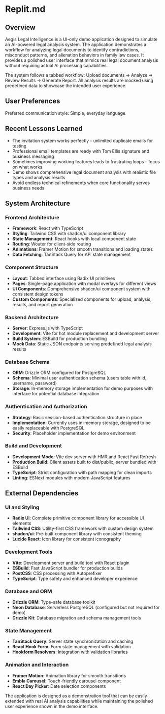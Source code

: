 # Replit.md

## Overview

Aegis Legal Intelligence is a UI-only demo application designed to simulate an AI-powered legal analysis system. The application demonstrates a workflow for analyzing legal documents to identify contradictions, misconduct patterns, and alienation behaviors in family law cases. It provides a polished user interface that mimics real legal document analysis without requiring actual AI processing capabilities.

The system follows a tabbed workflow: Upload documents → Analyze → Review Results → Generate Report. All analysis results are mocked using predefined data to showcase the intended user experience.

## User Preferences

Preferred communication style: Simple, everyday language.

## Recent Lessons Learned

- The invitation system works perfectly - unlimited duplicate emails for testing
- Professional email templates are ready with Tom Ellis signature and business messaging
- Sometimes improving working features leads to frustrating loops - focus on what works
- Demo shows comprehensive legal document analysis with realistic file types and analysis results
- Avoid endless technical refinements when core functionality serves business needs

## System Architecture

### Frontend Architecture
- **Framework**: React with TypeScript
- **Styling**: Tailwind CSS with shadcn/ui component library
- **State Management**: React hooks with local component state
- **Routing**: Wouter for client-side routing
- **Animations**: Framer Motion for smooth transitions and loading states
- **Data Fetching**: TanStack Query for API state management

### Component Structure
- **Layout**: Tabbed interface using Radix UI primitives
- **Pages**: Single-page application with modal overlays for different views
- **UI Components**: Comprehensive shadcn/ui component system with consistent design tokens
- **Custom Components**: Specialized components for upload, analysis, results, and report generation

### Backend Architecture
- **Server**: Express.js with TypeScript
- **Development**: Vite for hot module replacement and development server
- **Build System**: ESBuild for production bundling
- **Mock Data**: Static JSON endpoints serving predefined legal analysis results

### Database Schema
- **ORM**: Drizzle ORM configured for PostgreSQL
- **Schema**: Minimal user authentication schema (users table with id, username, password)
- **Storage**: In-memory storage implementation for demo purposes with interface for potential database integration

### Authentication and Authorization
- **Strategy**: Basic session-based authentication structure in place
- **Implementation**: Currently uses in-memory storage, designed to be easily replaceable with PostgreSQL
- **Security**: Placeholder implementation for demo environment

### Build and Development
- **Development Mode**: Vite dev server with HMR and React Fast Refresh
- **Production Build**: Client assets built to dist/public, server bundled with ESBuild
- **TypeScript**: Strict configuration with path mapping for clean imports
- **Linting**: ESNext modules with modern JavaScript features

## External Dependencies

### UI and Styling
- **Radix UI**: Complete primitive component library for accessible UI elements
- **Tailwind CSS**: Utility-first CSS framework with custom design system
- **shadcn/ui**: Pre-built component library with consistent theming
- **Lucide React**: Icon library for consistent iconography

### Development Tools
- **Vite**: Development server and build tool with React plugin
- **ESBuild**: Fast JavaScript bundler for production builds
- **PostCSS**: CSS processing with Autoprefixer
- **TypeScript**: Type safety and enhanced developer experience

### Database and ORM
- **Drizzle ORM**: Type-safe database toolkit
- **Neon Database**: Serverless PostgreSQL (configured but not required for demo)
- **Drizzle Kit**: Database migration and schema management tools

### State Management
- **TanStack Query**: Server state synchronization and caching
- **React Hook Form**: Form state management with validation
- **Hookform Resolvers**: Integration with validation libraries

### Animation and Interaction
- **Framer Motion**: Animation library for smooth transitions
- **Embla Carousel**: Touch-friendly carousel component
- **React Day Picker**: Date selection components

The application is designed as a demonstration tool that can be easily extended with real AI analysis capabilities while maintaining the polished user experience shown in the demo interface.